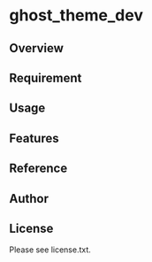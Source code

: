 # ghost_theme_dev 

## Overview


## Requirement


## Usage


## Features


## Reference


## Author


## License

Please see license.txt.
